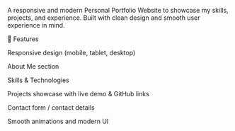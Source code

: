 A responsive and modern Personal Portfolio Website to showcase my skills, projects, and experience. Built with clean design and smooth user experience in mind.

🚀 Features

Responsive design (mobile, tablet, desktop)

About Me section

Skills & Technologies

Projects showcase with live demo & GitHub links

Contact form / contact details

Smooth animations and modern UI
